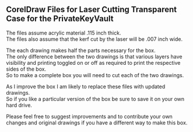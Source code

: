 ## CorelDraw Files for Laser Cutting Transparent Case for the PrivateKeyVault  
The files assume acrylic material .115 inch thick.  
The files also assume that the kerf cut by the laser will be .007 inch wide.  

The each drawing makes half the parts necessary for the box.  
The only difference between the two drawings is that various layers have visibility and printing toggled on or off as required to print the respective sides of the box.  
So to make a complete box you will need to cut each of the two drawings.   

As I improve the box I am likely to replace these files with updated drawings.  
So if you like a particular version of the box be sure to save it on your own hard drive.  

Please feel free to suggest improvements and to contribute your own changes and original drawings if you have a different way to make this box.  
